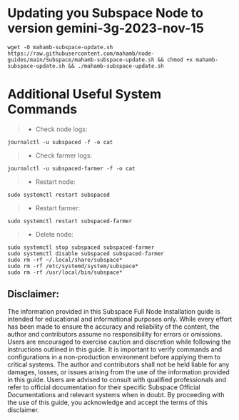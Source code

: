 # Updating you Subspace Node to version gemini-3g-2023-nov-15
```
wget -O mahamb-subspace-update.sh https://raw.githubusercontent.com/mahamb/node-guides/main/Subspace/mahamb-subspace-update.sh && chmod +x mahamb-subspace-update.sh && ./mahamb-subspace-update.sh
```

# Additional Useful System Commands
>- Check node logs:

```
journalctl -u subspaced -f -o cat
```

>- Check farmer logs:

```
journalctl -u subspaced-farmer -f -o cat
```
>- Restart node:
```
sudo systemctl restart subspaced
```
>- Restart farmer:
```
sudo systemctl restart subspaced-farmer
```
>- Delete node:
```
sudo systemctl stop subspaced subspaced-farmer
sudo systemctl disable subspaced subspaced-farmer
sudo rm -rf ~/.local/share/subspace*
sudo rm -rf /etc/systemd/system/subspace*
sudo rm -rf /usr/local/bin/subspace*
```

## Disclaimer:
The information provided in this Subspace Full Node Installation guide is intended for educational and informational purposes only. While every effort has been made to ensure the accuracy and reliability of the content, the author and contributors assume no responsibility for errors or omissions.
Users are encouraged to exercise caution and discretion while following the instructions outlined in this guide. It is important to verify commands and configurations in a non-production environment before applying them to critical systems.
The author and contributors shall not be held liable for any damages, losses, or issues arising from the use of the information provided in this guide. Users are advised to consult with qualified professionals and refer to official documentation for their specific Subspace Official Documentations and relevant systems when in doubt.
By proceeding with the use of this guide, you acknowledge and accept the terms of this disclaimer.
